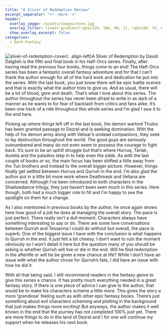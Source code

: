 ```yaml
---
title: "A Sliver of Redemption Review"
excerpt_separator: "<!--more-->"
header:
  overlay_image: /assets/images/none.jpg
  overlay_filter: linear-gradient(rgba(229, 166, 90, 1), rgba(80, 74, 68, 1))
  show_overlay_excerpt: false
categories:
  - Dark-Fantasy
---
```

![sliver-of-redemption-cover](/assets/images/sliver-of-reemption.jpg){: .align-left}A Sliver of Redemption by David Dalglish is the fifth and final book in his Half-Orcs series. Finally, after having read the previous four books, things come to an end! The Half-Orcs series has been a fantastic overall fantasy adventure and for that I can’t thank the author enough for all of the hard work and dedication he put into the series. With the last book, you just know there will be epic battle scenes and that is exactly what the author tries to give us. And as usual, there will be a lot of blood, gore and death. That’s what I love about this series. The author throughout the series has never been afraid to write in as dark of a manner as he wants to for fear of backlash from critics and fans alike. It’s been one heck of a ride throughout this whole series and I’m glad I saw it to the end here.

Picking up where things left off in the last book, the demon warlord Thulos has been granted passage to Dezrel and is seeking domination. With the help of his demon army along with Velixar’s undead companions, they seek to lay destruction throughout the world. The good guys are seriously outnumbered and many do not even seem to possess the courage to fight back. It’s sure to be an uphill struggle but that’s where Hurruq, Tarlak, Aurelia and the paladins step in to help even the odds. As with the last couple of books or so, the main focus has been shifted a little away from the Tun brothers and instead to the overall bigger picture. However, things finally get settled between Hurruq and Qurruh in the end. I’m also glad the author put in a little bit more work where Deathmask and Veliana are concerned. Although I’ve been introduced to both characters in the Shadowdance trilogy, they just haven’t been seen much in this series. Here though, both had a much bigger role to fill and I’m happy to see the spotlight on them for a change.

As I also mentioned in previous books by the author, he once again shows here how good of a job he does at managing the overall story. The pace is just perfect. There really isn’t a dull moment. Characters always have something interesting to say or do. There are some love conversations between Qurruh and Tessanna I could do without but overall, the pace is superb. One of the biggest issue I have with the conclusion is what happens to Qurruh in the end. It just felt a bit cheesy. I don’t want to ruin the moment obviously so I won’t detail it here but the question many of you should be asking is whether Qurruh will live or die in the end. Will he find redemption in the afterlife or will he be given a new chance at life? While I don’t have an issue with what the author chose for Qurruh’s fate, I did have an issue with how he did it.

With all that being said, I still recommend readers in the fantasy genre to give this series a chance. It has pretty much everything needed in a great fantasy story. If there is one piece of advice I can give to the author, that would be to make his characters scheme a little more. This gives the story a more ‘grandiose’ feeling such as with other epic fantasy books. There’s just something about evil characters scheming and plotting in the background that just makes things more exciting! But anyways, the author makes it well known in the end that the journey has not completed 100% just yet. There are more things to do in the land of Dezrel and I for one will continue my support when he releases his next book.